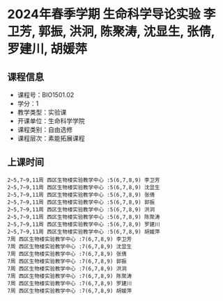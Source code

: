 # 2024年春季学期 生命科学导论实验 李卫芳, 郭振, 洪泂, 陈聚涛, 沈显生, 张倩, 罗建川, 胡媛萍






## 课程信息

- 课程号：BIO1501.02
- 学分：1
- 教学类型：实验课
- 开课单位：生命科学学院
- 课程类别：自由选修
- 课程层次：素能拓展课程

## 上课时间

```
2~5,7~9,11周 西区生物楼实验教学中心 :5(6,7,8,9) 李卫芳
2~5,7~9,11周 西区生物楼实验教学中心 :5(6,7,8,9) 沈显生
2~5,7~9,11周 西区生物楼实验教学中心 :5(6,7,8,9) 张倩
2~5,7~9,11周 西区生物楼实验教学中心 :5(6,7,8,9) 郭振
2~5,7~9,11周 西区生物楼实验教学中心 :5(6,7,8,9) 洪泂
2~5,7~9,11周 西区生物楼实验教学中心 :5(6,7,8,9) 陈聚涛
2~5,7~9,11周 西区生物楼实验教学中心 :5(6,7,8,9) 罗建川
2~5,7~9,11周 西区生物楼实验教学中心 :5(6,7,8,9) 胡媛萍
7周 西区生物楼实验教学中心 :7(6,7,8,9) 李卫芳
7周 西区生物楼实验教学中心 :7(6,7,8,9) 沈显生
7周 西区生物楼实验教学中心 :7(6,7,8,9) 张倩
7周 西区生物楼实验教学中心 :7(6,7,8,9) 郭振
7周 西区生物楼实验教学中心 :7(6,7,8,9) 洪泂
7周 西区生物楼实验教学中心 :7(6,7,8,9) 陈聚涛
7周 西区生物楼实验教学中心 :7(6,7,8,9) 罗建川
7周 西区生物楼实验教学中心 :7(6,7,8,9) 胡媛萍
```

